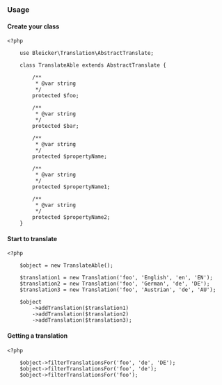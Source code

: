 ### Usage ###

#### Create your class ####

	<?php
		
		use Bleicker\Translation\AbstractTranslate;
		
		class TranslateAble extends AbstractTranslate {
		
			/**
			 * @var string
			 */
			protected $foo;
		
			/**
			 * @var string
			 */
			protected $bar;
		
			/**
			 * @var string
			 */
			protected $propertyName;
		
			/**
			 * @var string
			 */
			protected $propertyName1;
		
			/**
			 * @var string
			 */
			protected $propertyName2;
		}
		
#### Start to translate ####

	<?php
	
		$object = new TranslateAble();
	
		$translation1 = new Translation('foo', 'English', 'en', 'EN');
		$translation2 = new Translation('foo', 'German', 'de', 'DE');
		$translation3 = new Translation('foo', 'Austrian', 'de', 'AU');

		$object
			->addTranslation($translation1)
			->addTranslation($translation2)
			->addTranslation($translation3);
		
#### Getting a translation ####

	<?php
	
		$object->filterTranslationsFor('foo', 'de', 'DE');
		$object->filterTranslationsFor('foo', 'de');
		$object->filterTranslationsFor('foo');